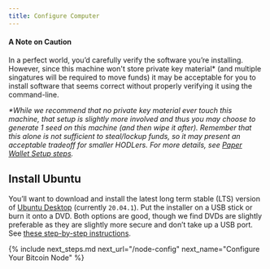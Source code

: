 ```yaml
---
title: Configure Computer
---
```


#### A Note on Caution
In a perfect world, you’d carefully verify the software you’re installing.
However, since this machine won't store private key material\* (and multiple singatures will be required to move funds) it may be acceptable for you to install software that seems correct without properly verifying it using the command-line.

_\*While we recommend that no private key material ever touch this machine, that setup is slightly more involved and thus you may choose to generate 1 seed on this machine (and then wipe it after).
Remember that this alone is not sufficient to steal/lockup funds, so it may present an acceptable tradeoff for smaller HODLers.
For more details, see [Paper Wallet Setup steps](/setup-wallets/paper)._

## Install Ubuntu

You’ll want to download and install the latest long term stable (LTS) version of [Ubuntu Desktop](https://ubuntu.com/download/desktop) (currently `20.04.1`).
Put the installer on a USB stick or burn it onto a DVD.
Both options are good, though we find DVDs are slightly preferable as they are slightly more secure and don’t take up a USB port.
See [these step-by-step instructions](https://ubuntu.com/tutorials/install-ubuntu-desktop).



{% include next_steps.md next_url="/node-config" next_name="Configure Your Bitcoin Node" %}
